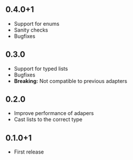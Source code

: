 ## 0.4.0+1
- Support for enums
- Sanity checks
- Bugfixes

## 0.3.0
- Support for typed lists
- Bugfixes
- **Breaking:** Not compatible to previous adapters

## 0.2.0
- Improve performance of adapers
- Cast lists to the correct type

## 0.1.0+1
- First release